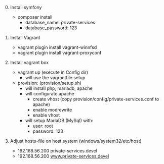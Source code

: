 0. Install symfony
	- composer install
		- database_name: private-services
		- database_password: 123
		
1. Install Vagrant
    - vagrant plugin install vagrant-winnfsd
	- vagrant plugin install vagrant-proxyconf
	
2. Install vagrant box
	- vagrant up (execute in Config dir)
	    - will use the vagrantfile setup
	- provision: (provision/setup.sh)
		- will install php, mariadb, apache
		- will configurate apache 
		    - create vhost (copy provision/config/private-services.conf to apache)
		    - enable modrewrite
		    - enable vhost
		- will setup MariaDB (MySql) with:
        	- user: root
        	- password: 123
        	
3. Adjust hosts-file on host system (windows/system32/etc/host)
	- 192.168.56.200 private-services.devel
    - 192.168.56.200 www.private-services.devel
